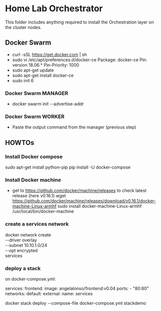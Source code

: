 # Home Lab Orchestrator

This folder includes anything required to install the Orchestration layer on the cluster nodes.

## Docker Swarm

- curl -sSL https://get.docker.com | sh
- sudo vi /etc/apt/preferences.d/docker-ce
Package: docker-ce
Pin: version 18.06.*
Pin-Priority: 1000
- sudo apt-get update
- sudo apt-get install docker-ce
- sudo init 6

### Docker Swarm MANAGER
- docker swarm init --advertise-addr <manager-IP>

### Docker Swarm WORKER
- Paste the output command from the manager (previous step)


## HOWTOs

### Install Docker compose
sudo apt-get install python-pip
pip install -U docker-compose

### Install Docker machine
- get to https://github.com/docker/machine/releases to check latest release (here v0.16.1)
wget https://github.com/docker/machine/releases/download/v0.16.1/docker-machine-Linux-armhf
sudo install docker-machine-Linux-armhf /usr/local/bin/docker-machine

### create a services network
docker network create \
--driver overlay \
--subnet 10.10.1.0/24 \
--opt encrypted \
services

### deploy a stack
on docker-compose.yml:

services:
  frontend:
    image: angelalonso/frontend:v0.04
    ports:
      - "80:80"
networks:
  default:
    external:
      name: services


docker stack deploy --compose-file docker-compose.yml stackdemo


